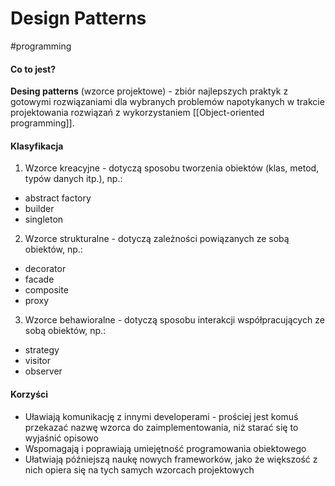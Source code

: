 # Design Patterns
#programming 

#### Co to jest?

**Desing patterns** (wzorce projektowe) - zbiór najlepszych praktyk z gotowymi rozwiązaniami dla wybranych problemów napotykanych w trakcie projektowania rozwiązań z wykorzystaniem [[Object-oriented programming]].

#### Klasyfikacja
1. Wzorce kreacyjne - dotyczą sposobu tworzenia obiektów (klas, metod, typów danych itp.), np.:
- abstract factory
- builder
- singleton
2. Wzorce strukturalne - dotyczą zależności powiązanych ze sobą obiektów, np.:
- decorator
- facade
- composite
- proxy
3. Wzorce behawioralne - dotyczą sposobu interakcji współpracujących ze sobą obiektów, np.:
- strategy
- visitor
- observer

#### Korzyści
- Uławiają komunikację z innymi developerami - prościej jest komuś przekazać nazwę wzorca do zaimplementowania, niż starać się to wyjaśnić opisowo
- Wspomagają i poprawiają umiejętność programowania obiektowego
- Ułatwiają późniejszą naukę nowych frameworków, jako że większość z nich opiera się na tych samych wzorcach projektowych